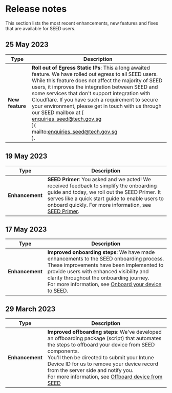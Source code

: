 # Release notes

This section lists the most recent enhancements, new features and fixes that are available for SEED users.

## 25 May 2023

| **Type** 	| **Description** 	|
|---	|---	|
| **New feature** 	| **Roll out of Egress Static IPs**: This a long awaited feature. We have rolled out egress to all SEED users. While this feature does not affect the majority of SEED users, it improves the integration between SEED and some services that don't support integration with Cloudflare. If you have such a requirement to secure your environment, please get in touch with us through our SEED mailbox at [<br>enquiries_seed@tech.gov.sg<br>](<br>mailto:enquiries_seed@tech.gov.sg<br>).|


## 19 May 2023

| **Type** 	| **Description** 	|
|---	|---	|
| **Enhancement** 	| **SEED Primer**: You asked and we acted! We received feedback to simplify the onboarding guide and today, we roll out the SEED Primer. It serves like a quick start guide to enable users to onboard quickly. For more information, see [SEED Primer](https://docs.developer.tech.gov.sg/docs/seed-primer/). |


## 17 May 2023

| **Type** 	| **Description** 	|
|---	|---	|
| **Enhancement** 	| **Improved onboarding steps**: We have made enhancements to the SEED onboarding process. These improvements have been implemented to provide users with enhanced visibility and clarity throughout the onboarding journey.<br> For more information, see [Onboard your device to SEED](https://docs.developer.tech.gov.sg/docs/security-suite-for-engineering-endpoint-devices/onboard-device/onboard-device-to-seed). 	|



## 29 March 2023

| **Type** 	| **Description** 	|
|---	|---	|
| **Enhancement** 	| **Improved offboarding steps**: We've developed an offboarding package (script) that automates the steps to offboard your device from SEED components. <br> You'll then be directed to submit your Intune Device ID for us to remove your device record from the server side and notify you. <br> For more information, see [Offboard device from SEED](offboard-device/offboard-device-from-seed.md)	|

